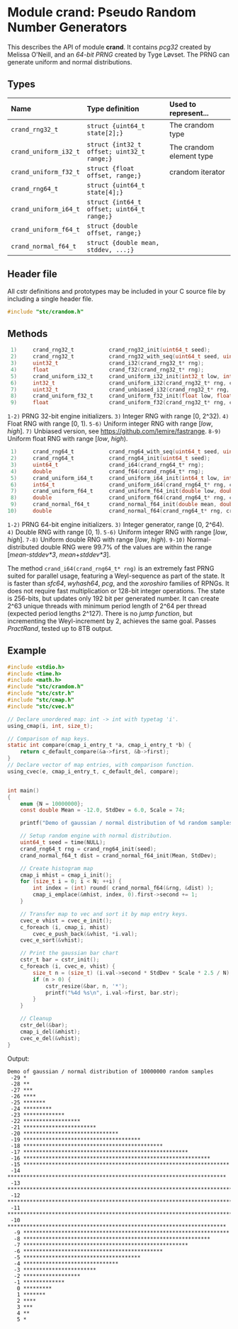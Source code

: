 # Module crand: Pseudo Random Number Generators

This describes the API of module **crand**. It contains *pcg32* created by Melissa O'Neill, and an
*64-bit PRNG* created by Tyge Løvset. The PRNG can generate uniform and normal distributions.

## Types

| Name                  | Type definition                             | Used to represent...                 |
|:----------------------|:--------------------------------------------|:-------------------------------------|
| `crand_rng32_t`       | `struct {uint64_t state[2];}`               | The crandom type                     |
| `crand_uniform_i32_t` | `struct {int32_t offset; uint32_t range;}`  | The crandom element type             |
| `crand_uniform_f32_t` | `struct {float offset, range;}`             | crandom iterator                     |
| `crand_rng64_t`       | `struct {uint64_t state[4];}`               |                                      |
| `crand_uniform_i64_t` | `struct {int64_t offset; uint64_t range;}`  |                                      |
| `crand_uniform_f64_t` | `struct {double offset, range;}`            |                                      |
| `crand_normal_f64_t`  | `struct {double mean, stddev, ...;}`        |                                      |

## Header file

All cstr definitions and prototypes may be included in your C source file by including a single header file.
```c
#include "stc/crandom.h"
```

## Methods

```c
 1)     crand_rng32_t           crand_rng32_init(uint64_t seed);
 2)     crand_rng32_t           crand_rng32_with_seq(uint64_t seed, uint64_t seq);
 3)     uint32_t                crand_i32(crand_rng32_t* rng);
 4)     float                   crand_f32(crand_rng32_t* rng);
 5)     crand_uniform_i32_t     crand_uniform_i32_init(int32_t low, int32_t high);
 6)     int32_t                 crand_uniform_i32(crand_rng32_t* rng, crand_uniform_i32_t* dist);
 7)     uint32_t                crand_unbiased_i32(crand_rng32_t* rng, crand_uniform_i32_t* dist);
 8)     crand_uniform_f32_t     crand_uniform_f32_init(float low, float high); /*  */
 9)     float                   crand_uniform_f32(crand_rng32_t* rng, crand_uniform_f32_t* dist);
```
`1-2)` PRNG 32-bit engine initializers. `3)` Integer RNG with range \[0, 2^32). `4)` Float RNG with range \[0, 1). 
`5-6)` Uniform integer RNG with range \[*low*, *high*]. `7)` Unbiased version, see https://github.com/lemire/fastrange.
`8-9)` Uniform float RNG with range \[*low*, *high*).
```c
 1)     crand_rng64_t           crand_rng64_with_seq(uint64_t seed, uint64_t seq);
 2)     crand_rng64_t           crand_rng64_init(uint64_t seed);
 3)     uint64_t                crand_i64(crand_rng64_t* rng);
 4)     double                  crand_f64(crand_rng64_t* rng);
 5)     crand_uniform_i64_t     crand_uniform_i64_init(int64_t low, int64_t high);
 6)     int64_t                 crand_uniform_i64(crand_rng64_t* rng, crand_uniform_i64_t* dist);
 7)     crand_uniform_f64_t     crand_uniform_f64_init(double low, double high);
 8)     double                  crand_uniform_f64(crand_rng64_t* rng, crand_uniform_f64_t* dist);
 9)     crand_normal_f64_t      crand_normal_f64_init(double mean, double stddev);
10)     double                  crand_normal_f64(crand_rng64_t* rng, crand_normal_f64_t* dist);
```
`1-2)` PRNG 64-bit engine initializers. `3)` Integer generator, range \[0, 2^64). `4)` Double RNG with range \[0, 1).
`5-6)` Uniform integer RNG with range \[*low*, *high*]. `7-8)` Uniform double RNG with range \[*low*, *high*).
`9-10)` Normal-distributed double RNG were 99.7% of the values are within the range [*mean*-*stddev\*3*, *mean*+*stddev\*3*].

The method `crand_i64(crand_rng64_t* rng)` is an extremely fast PRNG suited for parallel usage, featuring
a Weyl-sequence as part of the state. It is faster than *sfc64*, *wyhash64*, *pcg*, and the *xoroshiro*
families of RPNGs. It does not require fast multiplication or 128-bit integer operations. The state is
256-bits, but updates only 192 bit per generated number. It can create 2^63 unique threads with minimum period
length of 2^64 per thread (expected period lengths 2^127). There is no *jump function*, but incrementing
the Weyl-increment by 2, achieves the same goal. Passes *PractRand*, tested up to 8TB output.

## Example
```c
#include <stdio.h>
#include <time.h>
#include <math.h>
#include "stc/crandom.h"
#include "stc/cstr.h"
#include "stc/cmap.h"
#include "stc/cvec.h"

// Declare unordered map: int -> int with typetag 'i'.
using_cmap(i, int, size_t);

// Comparison of map keys.
static int compare(cmap_i_entry_t *a, cmap_i_entry_t *b) {
    return c_default_compare(&a->first, &b->first);
}
// Declare vector of map entries, with comparison function.
using_cvec(e, cmap_i_entry_t, c_default_del, compare);


int main()
{
    enum {N = 10000000};
    const double Mean = -12.0, StdDev = 6.0, Scale = 74;

    printf("Demo of gaussian / normal distribution of %d random samples\n", N);

    // Setup random engine with normal distribution.
    uint64_t seed = time(NULL);
    crand_rng64_t rng = crand_rng64_init(seed);
    crand_normal_f64_t dist = crand_normal_f64_init(Mean, StdDev);

    // Create histogram map
    cmap_i mhist = cmap_i_init();
    for (size_t i = 0; i < N; ++i) {
        int index = (int) round( crand_normal_f64(&rng, &dist) );
        cmap_i_emplace(&mhist, index, 0).first->second += 1;
    }

    // Transfer map to vec and sort it by map entry keys.
    cvec_e vhist = cvec_e_init();
    c_foreach (i, cmap_i, mhist)
        cvec_e_push_back(&vhist, *i.val);
    cvec_e_sort(&vhist);

    // Print the gaussian bar chart
    cstr_t bar = cstr_init();
    c_foreach (i, cvec_e, vhist) {
        size_t n = (size_t) (i.val->second * StdDev * Scale * 2.5 / N);
        if (n > 0) {
            cstr_resize(&bar, n, '*');
            printf("%4d %s\n", i.val->first, bar.str);
        }
    }

    // Cleanup
    cstr_del(&bar);
    cmap_i_del(&mhist);
    cvec_e_del(&vhist);
}
```
Output:
```
Demo of gaussian / normal distribution of 10000000 random samples
 -29 *
 -28 **
 -27 ***
 -26 ****
 -25 *******
 -24 *********
 -23 *************
 -22 ******************
 -21 ***********************
 -20 ******************************
 -19 *************************************
 -18 ********************************************
 -17 ****************************************************
 -16 ***********************************************************
 -15 *****************************************************************
 -14 *********************************************************************
 -13 ************************************************************************
 -12 *************************************************************************
 -11 ************************************************************************
 -10 *********************************************************************
  -9 *****************************************************************
  -8 ***********************************************************
  -7 ****************************************************
  -6 ********************************************
  -5 *************************************
  -4 ******************************
  -3 ***********************
  -2 ******************
  -1 *************
   0 *********
   1 *******
   2 ****
   3 ***
   4 **
   5 *
```
